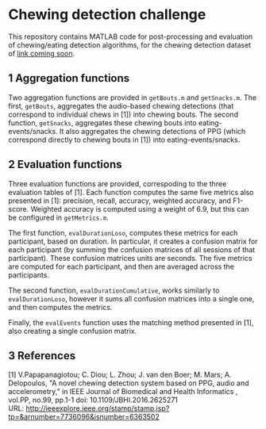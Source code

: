 # Chewing detection challenge

This repository contains MATLAB code for post-processing and evaluation of chewing/eating detection algorithms, for the chewing detection dataset of [link coming soon]().

## 1 Aggregation functions

Two aggregation functions are provided in `getBouts.m` and `getSnacks.m`. The first, `getBouts`, aggregates the audio-based chewing detections (that correspond to individual chews in [1]) into chewing bouts. The second function, `getSnacks`, aggregates these chewing bouts into eating-events/snacks. It also aggregates the chewing detections of PPG (which correspond directly to chewing bouts in [1]) into eating-events/snacks.

## 2 Evaluation functions

Three evaluation functions are provided, correspoding to the three evaluation tables of [1]. Each function computes the same five metrics also presented in [1]: precision, recall, accuracy, weighted accuracy, and F1-score. Weighted accuracy is computed using a weight of 6.9, but this can be configured in `getMetrics.m`.

The first function, `evalDurationLoso`, computes these metrics for each participant, based on duration. In particular, it creates a confusion matrix for each participant (by summing the confusion matrices of all sessions of that participant). These confusion matrices units are seconds. The five metrics are computed for each participant, and then are averaged across the participants.

The second function, `evalDurationCumulative`, works similarly to `evalDurationLoso`, however it sums all confusion matrices into a single one, and then computes the metrics.

Finally, the `evalEvents` function uses the matching method presented in [1], also creating a single confusion matrix.

## 3 References

[1] V.Papapanagiotou; C. Diou; L. Zhou; J. van den Boer; M. Mars; A. Delopoulos, "A novel chewing detection system based on PPG, audio and accelerometry," in IEEE Journal of Biomedical and Health Informatics , vol.PP, no.99, pp.1-1 doi: 10.1109/JBHI.2016.2625271 URL: http://ieeexplore.ieee.org/stamp/stamp.jsp?tp=&arnumber=7736096&isnumber=6363502
